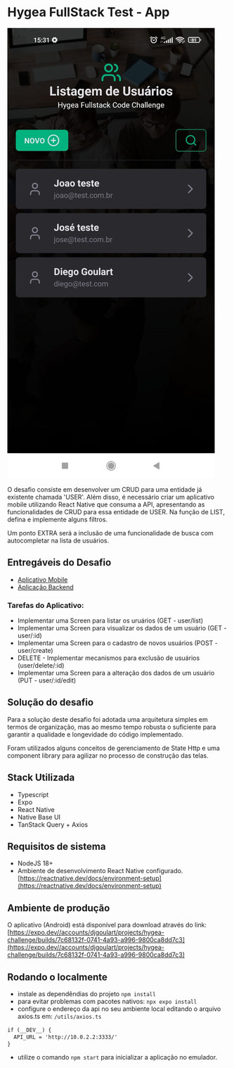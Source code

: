 
# Hygea FullStack Test - App

![Lista de usuários](https://github.com/djgoulart/hygea-challenge-app/blob/e692d73ef6c07c6a85f5c5e0d52930883d73884b/readme/list.jpeg "lista de usuarios")


O desafio consiste em desenvolver um CRUD para uma entidade já existente chamada 'USER'. Além disso, é necessário criar um aplicativo mobile utilizando React Native que consuma a API, apresentando as funcionalidades de CRUD para essa entidade de USER. Na função de LIST, defina e implemente alguns filtros.

Um ponto EXTRA será a inclusão de uma funcionalidade de busca com autocompletar na lista de usuários.

## Entregáveis do Desafio
- [Aplicativo Mobile](https://github.com/djgoulart/hygea-challenge-app)
- [Aplicação Backend](https://github.com/djgoulart/test-hygea-backend)
### Tarefas do Aplicativo:
- Implementar uma Screen para listar os uruários (GET - user/list)
- Implementar uma Screen para visualizar os dados de um usuário (GET - user/:id)
- Implementar uma Screen para o cadastro de novos usuários (POST - user/create)
- DELETE - Implementar mecanismos para exclusão de usuários (user/delete/:id)
- Implementar uma Screen para a alteração dos dados de um usuário (PUT - user/:id/edit)

## Solução do desafio

Para a solução deste desafio foi adotada uma arquitetura simples em termos de organização, mas ao mesmo tempo robusta o suficiente para garantir a qualidade e longevidade do código implementado. 

Foram utilizados alguns conceitos de gerenciamento de State Http e uma component library para agilizar no processo de construção das telas.

## Stack Utilizada
- Typescript
- Expo
- React Native
- Native Base UI
- TanStack Query + Axios

## Requisitos de sistema

* NodeJS 18+
* Ambiente de desenvolvimento React Native configurado. [https://reactnative.dev/docs/environment-setup](https://reactnative.dev/docs/environment-setup)

## Ambiente de produção

O aplicativo (Android) está disponível para download através do link: [https://expo.dev//accounts/djgoulart/projects/hygea-challenge/builds/7c68132f-0741-4a93-a996-9800ca8dd7c3](https://expo.dev//accounts/djgoulart/projects/hygea-challenge/builds/7c68132f-0741-4a93-a996-9800ca8dd7c3)

## Rodando o localmente
- instale as dependêndias do projeto ```npm install```
- para evitar problemas com pacotes nativos: ```npx expo install```
- configure o endereço da api no seu ambiente local editando o arquivo axios.ts em: ``/utils/axios.ts``
```
if (__DEV__) {
  API_URL = 'http://10.0.2.2:3333/'
}
```
- utilize o comando ```npm start``` para inicializar a aplicação no emulador. 
